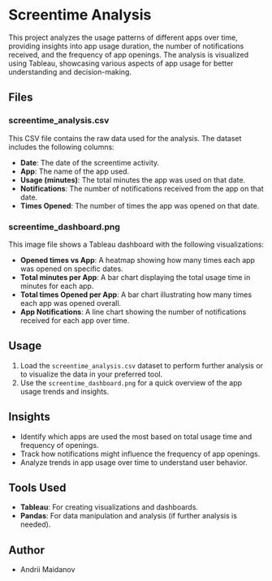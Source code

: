 # Screentime Analysis

This project analyzes the usage patterns of different apps over time, providing insights into app usage duration, the number of notifications received, and the frequency of app openings. The analysis is visualized using Tableau, showcasing various aspects of app usage for better understanding and decision-making.

## Files

### screentime_analysis.csv

This CSV file contains the raw data used for the analysis. The dataset includes the following columns:
- **Date**: The date of the screentime activity.
- **App**: The name of the app used.
- **Usage (minutes)**: The total minutes the app was used on that date.
- **Notifications**: The number of notifications received from the app on that date.
- **Times Opened**: The number of times the app was opened on that date.

### screentime_dashboard.png

This image file shows a Tableau dashboard with the following visualizations:
- **Opened times vs App**: A heatmap showing how many times each app was opened on specific dates.
- **Total minutes per App**: A bar chart displaying the total usage time in minutes for each app.
- **Total times Opened per App**: A bar chart illustrating how many times each app was opened overall.
- **App Notifications**: A line chart showing the number of notifications received for each app over time.

## Usage

1. Load the `screentime_analysis.csv` dataset to perform further analysis or to visualize the data in your preferred tool.
2. Use the `screentime_dashboard.png` for a quick overview of the app usage trends and insights.

## Insights

- Identify which apps are used the most based on total usage time and frequency of openings.
- Track how notifications might influence the frequency of app openings.
- Analyze trends in app usage over time to understand user behavior.

## Tools Used

- **Tableau**: For creating visualizations and dashboards.
- **Pandas**: For data manipulation and analysis (if further analysis is needed).

## Author

- Andrii Maidanov
